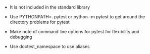 * It is not included in the standard library

* Use PYTHONPATH=. pytest or python -m pytest to get around the directory problems
for pytest

* Make note of command line options for pytest for flexibility and debugging

* Use doctest_namespace to use aliases
